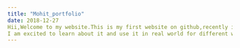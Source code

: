```yaml
---
title: "Mohit_portfolio"
date: 2018-12-27
Hii,Welcome to my website.This is my first website on github,recently i have joined github(the ultimate version control system) 
I am excited to learn about it and use it in real world for different works.
---
```

